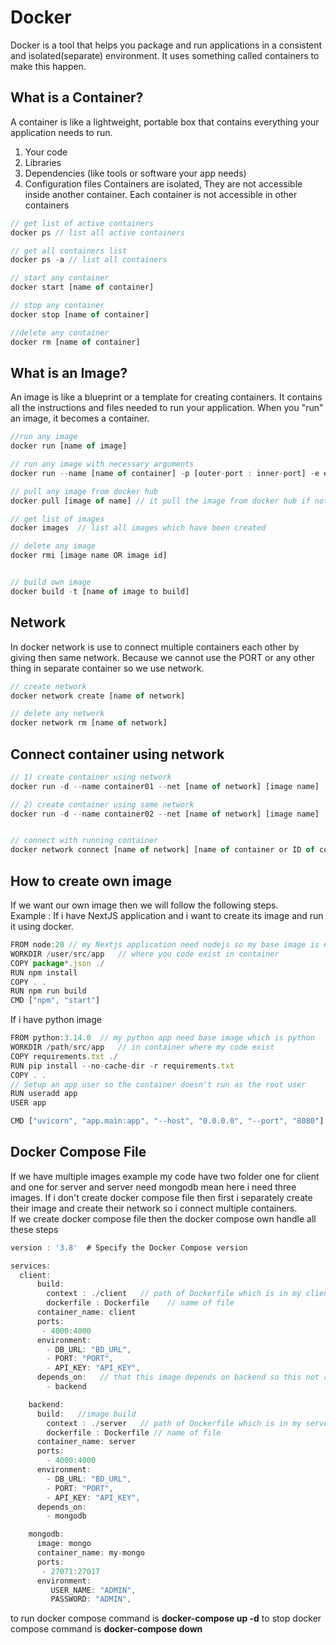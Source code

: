 # Docker

Docker is a tool that helps you package and run applications in a consistent and isolated(separate) environment. It uses something called containers to make this happen.

## What is a Container?

A container is like a lightweight, portable box that contains everything your application needs to run.

1. Your code<b1/>
2. Libraries<b1/>
3. Dependencies (like tools or software your app needs)<b1/>
4. Configuration files<b1/>
   Containers are isolated, They are not accessible inside another container. Each container is not accessible in other containers

```js
// get list of active containers
docker ps // list all active containers

// get all containers list
docker ps -a // list all containers

// start any container
docker start [name of container]

// stop any container
docker stop [name of container]

//delete any container
docker rm [name of container]

```

## What is an Image?

An image is like a blueprint or a template for creating containers. It contains all the instructions and files needed to run your application. When you "run" an image, it becomes a container.

```js
//run any image
docker run [name of image]

// run any image with necessary arguments
docker run --name [name of container] -p [outer-port : inner-port] -e env=value -e env=value  [image of name] // it start the image and then image convert into container

// pull any image from docker hub
docker pull [image of name] // it pull the image from docker hub if not already exists

// get list of images
docker images  // list all images which have been created

// delete any image
docker rmi [image name OR image id]


// build own image
docker build -t [name of image to build]

```

## Network

In docker network is use to connect multiple containers each other by giving then same network. Because we cannot use the PORT or any other thing in separate container so we use network.

```js
// create network
docker network create [name of network]

// delete any network
docker network rm [name of network]

```

## Connect container using network

```js
// 1) create container using network
docker run -d --name container01 --net [name of network] [image name]

// 2) create container using same network
docker run -d --name container02 --net [name of network] [image name]


// connect with running container
docker network connect [name of network] [name of container or ID of container]


```

## How to create own image

If we want our own image then we will follow the following steps.<br/>
Example : If i have NextJS application and i want to create its image and run it using docker.

```js
FROM node:20 // my Nextjs application need nodejs so my base image is node
WORKDIR /user/src/app   // where you code exist in container
COPY package*.json ./
RUN npm install
COPY . .
RUN npm run build
CMD ["npm", "start"]
```

If i have python image

```js
FROM python:3.14.0  // my python app need base image which is python
WORKDIR /path/src/app   // in container where my code exist
COPY requirements.txt ./
RUN pip install --no-cache-dir -r requirements.txt
COPY . .
// Setup an app user so the container doesn't run as the root user
RUN useradd app
USER app

CMD ["uvicorn", "app.main:app", "--host", "0.0.0.0", "--port", "8080"]


```

## Docker Compose File

If we have multiple images example my code have two folder one for client and one for server and server need mongodb mean here i need three images. If i don't create docker compose file then first i separately create their image and create their network so i connect multiple containers. <br/>
If we create docker compose file then the docker compose own handle all these steps

```js
version : '3.8'  # Specify the Docker Compose version

services:
  client:
      build:
        context : ./client   // path of Dockerfile which is in my client
        dockerfile : Dockerfile    // name of file
      container_name: client 
      ports:
       - 4000:4000
      environment:
        - DB_URL: "BD_URL",
        - PORT: "PORT",
        - API_KEY: "API_KEY",
      depends_on:   // that this image depends on backend so this not run until backend image not create
        - backend

    backend:
      build:   //image build
        context : ./server   // path of Dockerfile which is in my server
        dockerfile : Dockerfile // name of file
      container_name: server
      ports:
        - 4000:4000
      environment:
        - DB_URL: "BD_URL",
        - PORT: "PORT",
        - API_KEY: "API_KEY",
      depends_on:
        - mongodb

    mongodb:
      image: mongo
      container_name: my-mongo
      ports:
       - 27071:27017
      environment:
         USER_NAME: "ADMIN",
         PASSWORD: "ADMIN",

```
to run docker compose command is  **docker-compose up -d**
to stop docker compose command is  **docker-compose down**